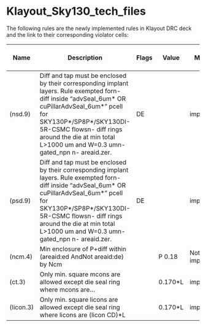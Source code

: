 # Klayout_Sky130_tech_files

The following rules are the newly implemented rules in Klayout DRC deck and the link to their corresponding violator cells:



| Name          | Description                                   | Flags	| Value		|	Magic Rule	 | KLayout Rule	 | Link to violator cell	| Notes         | 
| ------------- | --------------------------------------------- | ------| --------| -------------| ------------- | -----------------------|---------------|   
| (nsd.9)	      | Diff and tap must be enclosed by their corresponding implant layers. Rule exempted forn- diff inside “advSeal_6um* OR cuPillarAdvSeal_6um*” pcell for SKY130P*/SP8P*/SKY130DI-5R-CSMC flowsn- diff rings around the die at min total L>1000 um and W=0.3 umn- gated_npn n- areaid.zer. |	DE		|	|	implemented	| implemented	|[Violator Cell](https://github.com/NouranAbdelaziz/open_pdks/blob/master/sky130/klayout/Violator%20Cells/n_psdm_test.GDS)|	The rule was not tested for the exception|
(psd.9)       	| Diff and tap must be enclosed by their corresponding implant layers. Rule exempted forn- diff inside “advSeal_6um* OR cuPillarAdvSeal_6um*” pcell for SKY130P*/SP8P*/SKY130DI-5R-CSMC flowsn- diff rings around the die at min total L>1000 um and W=0.3 umn- gated_npn n- areaid.zer. |	DE		|	|	implemented	| implemented	|[Violator Cell](https://github.com/NouranAbdelaziz/open_pdks/blob/master/sky130/klayout/Violator%20Cells/n_psdm_test.GDS)|	The rule was not tested for the exception|
(ncm.4)	        | Min enclosure of P+diff within (areaid:ed AndNot areaid:de) by Ncm |	|P	0.18 |	Not implementable	| implemented	|[Violator Cell](https://github.com/NouranAbdelaziz/open_pdks/blob/master/sky130/klayout/Violator%20Cells/ncm_test.GDS) ||
(ct.3)	        | Only min. square mcons are allowed except die seal ring where mcons are… |	|0.170*L  | implementable	| implemented	|[Violator Cell](https://github.com/NouranAbdelaziz/open_pdks/blob/master/sky130/klayout/Violator%20Cells/ncm_test.GDS) ||
(licon.3)	        | Only min. square licons are allowed except die seal ring where licons are (licon CD)*L |	|0.170*L  | implementable	| implemented	|[Violator Cell](https://github.com/NouranAbdelaziz/open_pdks/blob/master/sky130/klayout/Violator%20Cells/ncm_test.GDS) ||

